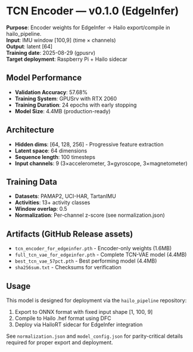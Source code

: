 # TCN Encoder — v0.1.0 (EdgeInfer)

**Purpose**: Encoder weights for EdgeInfer → Hailo export/compile in hailo_pipeline.  
**Input**: IMU window [100,9] (time × channels)  
**Output**: latent [64]  
**Training date**: 2025-08-29 (gpusrv)  
**Target deployment**: Raspberry Pi + Hailo sidecar

## Model Performance
- **Validation Accuracy**: 57.68%
- **Training System**: GPUSrv with RTX 2060
- **Training Duration**: 24 epochs with early stopping
- **Model Size**: 4.4MB (production-ready)

## Architecture
- **Hidden dims**: [64, 128, 256] - Progressive feature extraction
- **Latent space**: 64 dimensions
- **Sequence length**: 100 timesteps
- **Input channels**: 9 (3×accelerometer, 3×gyroscope, 3×magnetometer)

## Training Data
- **Datasets**: PAMAP2, UCI-HAR, TartanIMU
- **Activities**: 13+ activity classes
- **Window overlap**: 0.5
- **Normalization**: Per-channel z-score (see normalization.json)

## Artifacts (GitHub Release assets)
- `tcn_encoder_for_edgeinfer.pth` - Encoder-only weights (1.6MB)
- `full_tcn_vae_for_edgeinfer.pth` - Complete TCN-VAE model (4.4MB)
- `best_tcn_vae_57pct.pth` - Best performing model (4.4MB)
- `sha256sum.txt` - Checksums for verification

## Usage
This model is designed for deployment via the `hailo_pipeline` repository:
1. Export to ONNX format with fixed input shape [1, 100, 9]
2. Compile to Hailo .hef format using DFC
3. Deploy via HailoRT sidecar for EdgeInfer integration

See `normalization.json` and `model_config.json` for parity-critical details required for proper export and deployment.